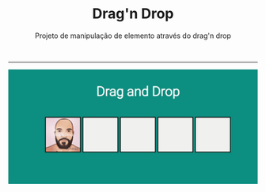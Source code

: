 <h1 align="center"> Drag'n Drop </h1>

<p align="center"> Projeto de manipulação de elemento através do drag'n drop</p>

</br> <hr>

<p align = "center"><img src= "./.github/Drag and Drop.gif"></p>
